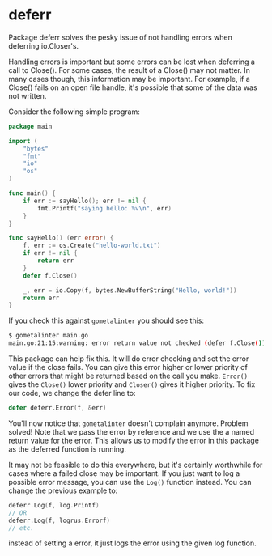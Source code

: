 # deferr

Package deferr solves the pesky issue of not handling errors when
deferring io.Closer's.

Handling errors is important but some errors can be lost when
deferring a call to Close(). For some cases, the result of a Close()
may not matter. In many cases though, this information may be
important. For example, if a Close() fails on an open file handle,
it's possible that some of the data was not written.

Consider the following simple program:

```go
package main

import (
	"bytes"
	"fmt"
	"io"
	"os"
)

func main() {
	if err := sayHello(); err != nil {
		fmt.Printf("saying hello: %v\n", err)
	}
}

func sayHello() (err error) {
	f, err := os.Create("hello-world.txt")
	if err != nil {
		return err
	}
	defer f.Close()

	_, err = io.Copy(f, bytes.NewBufferString("Hello, world!"))
	return err
}
```

If you check this against ```gometalinter``` you should see this:

```sh
$ gometalinter main.go
main.go:21:15:warning: error return value not checked (defer f.Close()) (errcheck)
```

This package can help fix this. It will do error checking and set the
error value if the close fails. You can give this error higher or
lower priority of other errors that might be returned based on the
call you make. ```Error()``` gives the ```Close()``` lower priority
and ```Closer()``` gives it higher priority. To fix our code, we
change the defer line to:

```go
defer deferr.Error(f, &err)
```

You'll now notice that ```gometalinter``` doesn't complain
anymore. Problem solved! Note that we pass the error by reference and
we use the a named return value for the error. This allows us to
modify the error in this package as the deferred function is running. 

It may not be feasible to do this everywhere, but it's certainly
worthwhile for cases where a failed close may be important. If you
just want to log a possible error message, you can use the ```Log()```
function instead. You can change the previous example to:

```go
deferr.Log(f, log.Printf)
// OR
deferr.Log(f, logrus.Errorf)
// etc.
```

instead of setting a error, it just logs the error using the given log
function.
